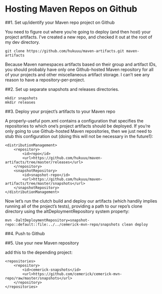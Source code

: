 # Hosting Maven Repos on Github

##1. Set up/identify your Maven repo project on Github

You need to figure out where you’re going to deploy (and then host) your project artifacts.  I’ve created a new 		repo, and checked it out at the root of my dev directory.

```
git clone https://github.com/hukuuu/maven-artifacts.git maven-artifacts
```

Because Maven namespaces artifacts based on their group and artifact IDs, you should probably have only one 			Github-hosted Maven repository for all of your projects and other miscellaneous artifact storage.  I can’t 	see any reason 	to have a repository-per-project.

##2. Set up separate snapshots and releases directories.

```
mkdir snapshots
mkdir releases
```    
    
##3. Deploy your project’s artifacts to your Maven repo
 
A properly-useful pom.xml contains a <distributionManagement> configuration that specifies the repositories to 			    which     one’s project artifacts should be deployed.  If you’re only going to use Github-hosted Maven 			        repositories, then we       just need to stub this configuration out (doing this will not be necessary in 		the       future1):

```
<distributionManagement>
	<repository>
		<id>repo</id>
		<url>https://github.com/hukuuu/maven-artifacts/tree/master/releases</url>
	</repository>
	<snapshotRepository>
		<id>snapshot-repo</id>
		<url>https://github.com/hukuuu/maven-artifacts/tree/master/snapshots</url>
	</snapshotRepository>
</distributionManagement>
```

Now let’s run the clutch build and deploy our artifacts (which handily implies running all of the project’s 			    tests),      providing a path to our repo’s clone directory using the altDeploymentRepository system 			        property:

```
mvn -DaltDeploymentRepository=snapshot-repo::default::file:../../cemerick-mvn-repo/snapshots clean deploy
```


##4. Push to Github

##5. Use your new Maven repository

add this to the depending project:

```	
<repositories>
	<repository>
    	<id>cemerick-snapshots</id>
    	<url>https://github.com/cemerick/cemerick-mvn-repo/raw/master/snapshots</url>
	</repository>
</repositories>
```

